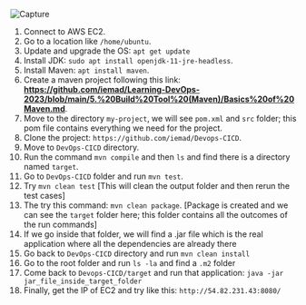 ![Capture](https://github.com/iemad/Learning-DevOps-2023/assets/17620076/2d62722a-eed5-4746-89bb-12f975ed62cd)

1) Connect to AWS EC2.
2) Go to a location like `/home/ubuntu`.
3) Update and upgrade the OS: `apt get update`
4) Install JDK: `sudo apt install openjdk-11-jre-headless`.
5) Install Maven: `apt install maven`.
6) Create a maven project following this link: **https://github.com/iemad/Learning-DevOps-2023/blob/main/5.%20Build%20Tool%20(Maven)/Basics%20of%20Maven.md**.
7) Move to the directory `my-project`, we will see `pom.xml` and `src` folder; this pom file contains everything we need for the project.
8) Clone the project: `https://github.com/iemad/Devops-CICD`.
9) Move to `DevOps-CICD` directory.
10) Run the command `mvn compile` and then `ls` and find there is a directory named `target`.
11) Go to `DevOps-CICD` folder and run `mvn test`.
12) Try `mvn clean test` [This will clean the output folder and then rerun the test cases]
13) The try this command: `mvn clean package`. [Package is created and we can see the `target` folder here; this folder contains all the outcomes of the run commands]
14) If we go inside that folder, we will find a .jar file which is the real application where all the dependencies are already there
15) Go back to `DevOps-CICD` directory and run `mvn clean install`
16) Go to the root folder and run `ls -la` and find a `.m2` folder
17) Come back to `Devops-CICD/target` and run that application: `java -jar jar_file_inside_target_folder`
18) Finally, get the IP of EC2 and try like this: `http://54.82.231.43:8080/`
